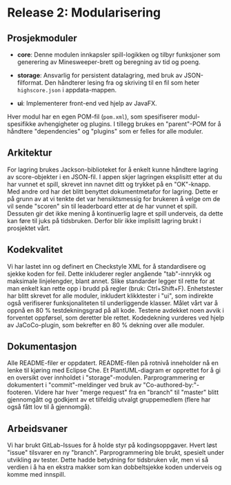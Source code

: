 # Release 2: Modularisering

## Prosjekmoduler

- **core**: Denne modulen innkapsler spill-logikken og tilbyr funksjoner som generering av Minesweeper-brett og beregning av tid og poeng.

- **storage**: Ansvarlig for persistent datalagring, med bruk av JSON-filformat. Den håndterer lesing fra og skriving til en fil som heter `highscore.json` i appdata-mappen.

- **ui**: Implementerer front-end ved hjelp av JavaFX.

Hver modul har en egen POM-fil (`pom.xml`), som spesifiserer modul-spesifikke avhengigheter og plugins. I tillegg brukes en "parent"-POM for å håndtere "dependencies" og "plugins" som er felles for alle moduler.

## Arkitektur

For lagring brukes Jackson-biblioteket for å enkelt kunne håndtere lagring av score-objekter i en JSON-fil. I appen skjer lagringen eksplisitt etter at du har vunnet et spill, skrevet inn navnet ditt og trykket på en "OK"-knapp. Med andre ord har det blitt benyttet dokumentmetafor for lagring. Dette er på grunn av at vi tenkte det var hensiktsmessig for brukeren å velge om de vil sende "scoren" sin til leaderboard etter at de har vunnet et spill. Dessuten gir det ikke mening å kontinuerlig lagre et spill underveis, da dette kan føre til juks på tidsbruken. Derfor blir ikke implisitt lagring brukt i prosjektet vårt.

## Kodekvalitet

Vi har lastet inn og definert en Checkstyle XML for å standardisere og sjekke koden for feil. Dette inkluderer regler angående "tab"-innrykk og maksimale linjelengder, blant annet. Slike standarder legger til rette for at man enkelt kan rette opp i brudd på regler (bruk: Ctrl+Shift+F). Enhetstester har blitt skrevet for alle moduler, inkludert klikktester i "ui", som indirekte også verifiserer funksjonaliteten til underliggende klasser. Målet vårt var å oppnå en 80 % testdekningsgrad på all kode. Testene avdekket noen avvik i forventet oppførsel, som deretter ble rettet. Kodedekning vurderes ved hjelp av JaCoCo-plugin, som bekrefter en 80 % dekning over alle moduler.

## Dokumentasjon

Alle README-filer er oppdatert. README-filen på rotnivå inneholder nå en lenke til kjøring med Eclipse Che. Et PlantUML-diagram er opprettet for å gi en oversikt over innholdet i "storage"-modulen. Parprogrammering er dokumentert i "commit"-meldinger ved bruk av "Co-authored-by:"-footeren. Videre har hver "merge request" fra en "branch" til "master" blitt gjennomgått og godkjent av et tilfeldig utvalgt gruppemedlem (flere har også fått lov til å gjennomgå).

## Arbeidsvaner

Vi har brukt GitLab-Issues for å holde styr på kodingsoppgaver. Hvert løst "issue" tilsvarer en ny "branch". Parprogrammering ble brukt, spesielt under utvikling av tester. Dette hadde betydning for tidsbruken vår, men vi så verdien i å ha en ekstra makker som kan dobbeltsjekke koden underveis og komme med innspill.